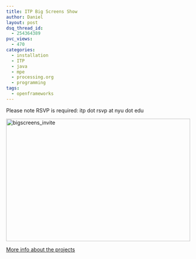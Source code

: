 ```yaml
---
title: ITP Big Screens Show
author: Daniel
layout: post
dsq_thread_id:
  - 254364389
pvc_views:
  - 470
categories:
  - installation
  - ITP
  - java
  - mpe
  - processing.org
  - programming
tags:
  - openframeworks
---
```

<p>Please note RSVP is required: itp dot rsvp at nyu dot edu</p>
<p><a href="http://www.flickr.com/photos/shiffman/3060420998/" title="bigscreens_invite by shiffman, on Flickr"><img src="http://farm4.static.flickr.com/3281/3060420998_5c4881ebcb.jpg" width="500" height="333" alt="bigscreens_invite" /></a></p>
<p><a href="http://itp.nyu.edu/bigscreens">More info about the projects</a></p>
